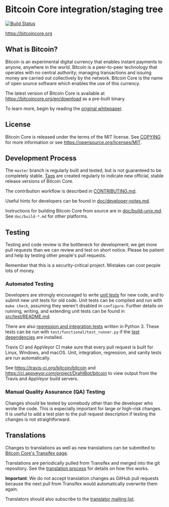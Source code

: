 Bitcoin Core integration/staging tree
=====================================

[![Build Status](https://travis-ci.org/bitcoin/bitcoin.svg?branch=master)](https://travis-ci.org/bitcoin/bitcoin)

https://bitcoincore.org

What is Bitcoin?
----------------

Bitcoin is an experimental digital currency that enables instant payments to
anyone, anywhere in the world. Bitcoin is a peer-to-peer technology that operates
with no central authority; managing transactions and issuing money are carried
out collectively by the network. Bitcoin Core is the name of open source
software which enables the use of this currency.

The latest version of Bitcoin Core is available at https://bitcoincore.org/en/download
as a pre-built binary.

To learn more, begin by reading the [original whitepaper](https://bitcoincore.org/bitcoin.pdf).

License
-------

Bitcoin Core is released under the terms of the MIT license. See [COPYING](COPYING) for more
information or see https://opensource.org/licenses/MIT.

Development Process
-------------------

The `master` branch is regularly built and tested, but is not guaranteed to be
completely stable. [Tags](https://github.com/bitcoin/bitcoin/tags) are created
regularly to indicate new official, stable release versions of Bitcoin Core.

The contribution workflow is described in [CONTRIBUTING.md](CONTRIBUTING.md).

Useful hints for developers can be found in [doc/developer-notes.md](doc/developer-notes.md).

Instructions for building Bitcoin Core from source are in [doc/build-unix.md](https://github.com/ch4ot1c/bitcoin/blob/improvements/readme/doc/build-unix.md#to-build).
See `doc/build-*.md` for other platforms.

Testing
-------

Testing and code review is the bottleneck for development; we get more pull requests
than we can review and test on short notice. Please be patient and help by testing
other people's pull requests.

Remember that this is a security-critical project. Mistakes can cost people lots of money.

### Automated Testing

Developers are strongly encouraged to write [unit tests](src/test/README.md) for new code, and to
submit new unit tests for old code. Unit tests can be compiled and run with `make check`,
assuming they weren't disabled in `configure`. Further details on running, writing,
and extending unit tests can be found in [src/test/README.md](src/test/README.md).

There are also [regression and integration tests](/test) written in Python 3. These tests
can be run with `test/functional/test_runner.py` if the [test dependencies](/test) are installed.

Travis CI and AppVeyor CI make sure that every pull request is built for Linux, Windows,
and macOS. Unit, integration, regression, and sanity tests are run automatically.

See https://travis-ci.org/bitcoin/bitcoin and https://ci.appveyor.com/project/DrahtBot/bitcoin
to view output from the Travis and AppVeyor build servers.

### Manual Quality Assurance (QA) Testing

Changes should be tested by somebody other than the developer who wrote the
code. This is especially important for large or high-risk changes. It is useful
to add a test plan to the pull request description if testing the changes is
not straightforward.

Translations
------------

Changes to translations as well as new translations can be submitted to
[Bitcoin Core's Transifex page](https://www.transifex.com/projects/p/bitcoin/).

Translations are periodically pulled from Transifex and merged into the git repository. See the
[translation process](doc/translation_process.md) for details on how this works.

**Important**: We do not accept translation changes as GitHub pull requests because the next
pull from Transifex would automatically overwrite them again.

Translators should also subscribe to the [translator mailing list](https://groups.google.com/forum/#!forum/bitcoin-translators).
